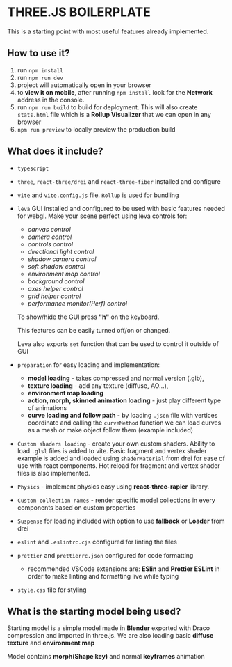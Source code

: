 # THREE.JS BOILERPLATE

This is a starting point with most useful features already implemented.

## How to use it?

1. run `npm install`
2. run `npm run dev`
3. project will automatically open in your browser
4. to **view it on mobile**, after running `npm install` look for the **Network** address in the console.
5. run `npm run build` to build for deployment. This will also create `stats.html` file which is a **Rollup Visualizer** that we can open in any browser
6. `npm run preview` to locally preview the production build

## What does it include?

- `typescript`
- `three`, `react-three/drei` and `react-three-fiber` installed and configure
- `vite` and `vite.config.js` file. `Rollup` is used for bundling
- `leva` GUI installed and configured to be used with basic features needed for webgl. Make your scene perfect using leva controls for:

  - _canvas control_
  - _camera control_
  - _controls control_
  - _directional light control_
  - _shadow camera control_
  - _soft shadow control_
  - _environment map control_
  - _background control_
  - _axes helper control_
  - _grid helper control_
  - _performance monitor(Perf) control_

  To show/hide the GUI press **"h"** on the keyboard.

  This features can be easily turned off/on or changed.

  Leva also exports `set` function that can be used to control it outside of GUI

- `preparation` for easy loading and implementation:

  - **model loading** - takes compressed and normal version (.glb),
  - **texture loading** - add any texture (diffuse, AO...),
  - **environment map loading**
  - **action, morph, skinned animation loading** - just play different type of animations
  - **curve loading and follow path** - by loading `.json` file with vertices coordinate and calling the `curveMethod` function we can load curves as a mesh or make object follow them (example included)

- `Custom shaders loading` - create your own custom shaders. Ability to load `.glsl` files is added to vite. Basic fragment and vertex shader example is added and loaded using `shaderMaterial` from drei for ease of use with react components. Hot reload for fragment and vertex shader files is also implemented.

- `Physics` - implement physics easy using **react-three-rapier** library.

- `Custom collection names` - render specific model collections in every components based on custom properties

- `Suspense` for loading included with option to use **fallback** or **Loader** from drei

- `eslint` and `.eslintrc.cjs` configured for linting the files
- `prettier` and `prettierrc.json` configured for code formatting

  - recommended VSCode extensions are: **ESlin** and **Prettier ESLint** in order to make linting and formatting live while typing

- `style.css` file for styling

## What is the starting model being used?

Starting model is a simple model made in **Blender** exported with Draco compression and imported in three.js. We are also loading basic **diffuse texture** and **environment map**

Model contains **morph(Shape key)** and normal **keyframes** animation
